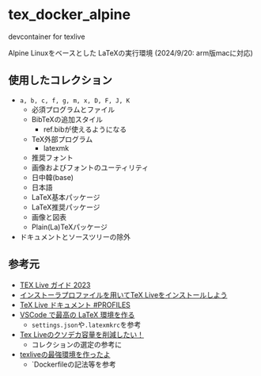 # tex_docker_alpine
devcontainer for texlive

Alpine Linuxをベースとした LaTeXの実行環境 (2024/9/20: arm版macに対応)


## 使用したコレクション

- `a, b, c, f, g, m, x, D, F, J, K`
  - 必須プログラムとファイル
  - BibTeXの追加スタイル
    - ref.bibが使えるようになる
  - TeX外部プログラム
    - latexmk
  - 推奨フォント
  - 画像およびフォントのユーティリティ
  - 日中韓(base)
  - 日本語
  - LaTeX基本パッケージ
  - LaTeX推奨パッケージ
  - 画像と図表
  - Plain(La)TeXパッケージ
- ドキュメントとソースツリーの除外

## 参考元

- [TEX Live ガイド 2023](https://www.tug.org/texlive/doc/texlive-ja/texlive-ja.pdf)
- [インストーラプロファイルを用いてTeX Liveをインストールしよう](https://qiita.com/munepi/items/f2eaa30f0cd00a9a68f8)
- [TeX Live ドキュメント #PROFILES](https://tug.org/texlive/doc/install-tl.html#PROFILES)
- [VSCode で最高の LaTeX 環境を作る](https://qiita.com/rainbartown/items/d7718f12d71e688f3573)
  - `settings.json`や`.latexmkrc`を参考
- [Tex Liveのクソデカ容量を削減したい！](https://blog.loliver.net/archive/texlive_minimal_install/)
  - コレクションの選定の参考に
- [texliveの最強環境を作ったよ](https://zenn.dev/tbistr/articles/texlive-devcontainer-repost)
  - `Dockerfileの記法等を参考

<!-- [LaTeXで作るA0poster](http://www.math.kobe-u.ac.jp/a0poster/) -->
